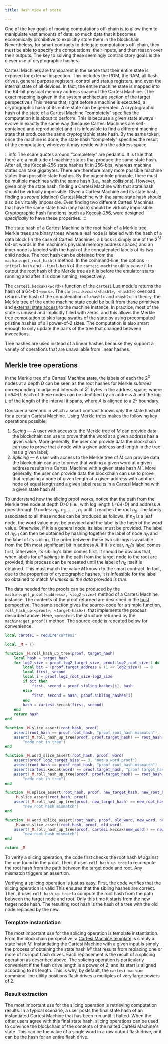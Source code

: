 ```yaml
---
title: Hash view of state

---
```


One of the key goals of moving computations off-chain is to allow them to manipulate vast amounts of data: so much data that it becomes economically prohibitive to explicitly store them in the blockchain.
Nevertheless, for smart contracts to delegate computations off-chain, they must be able to specify the computations, their inputs, and then reason over their outputs.
The key to solving these seemingly contradictory goals is the clever use of cryptographic hashes.

Cartesi Machines are transparent in the sense that their entire state is exposed for external inspection.
This includes the ROM, the RAM, all flash drives, general purpose registers, control and status registers, and even the internal state of all devices.
In fact, the entire machine state is mapped into the 64-bit physical memory address space of the Cartesi Machine.
(The exact mapping is given in the [system architecture](../target/architecture.md) section of the target perspective.)
This means that, right before a machine is executed, a cryptographic hash of its entire state can be generated.
A cryptographic hash of the state of a Cartesi Machine &ldquo;completely&rdquo; specifies the computation it is about to perform.
This is because a given state always evolve in exactly the same way (because Cartesi Machines are self-contained and reproducible) and it is infeasible to find a different machine state that produces the same cryptographic state hash.
By the same token, once the machine is done, the state hash &ldquo;completely&rdquo; specifies the result of the computation, wherever it may reside within the address space.

:::info
The scare quotes around &ldquo;completely&rdquo; are pedantic.
It is true that there are a multitude of machine states that produce the same state hash.
After all, the Keccak-256 state hashes fit in 256-bits, whereas machine states can take gigabytes.
There are therefore many more possible machine states than possible state hashes.
By the pigeonhole principle, there must be multiple machines with the same hash (i.e., hash collisions).
However, given only the state hash, finding a Cartesi Machine with that state hash should be virtually impossible.
Given a Cartesi Machine and its state hash, finding a *second* (distinct) Cartesi Machine with the same state hash should also be virtually impossible.
Even finding two different Cartesi Machines that have the same state hash (any hash) should be virtually impossible.
Cryptographic hash functions, such as Keccak-256, were designed *specifically* to have these properties.
:::

The state hash of a Cartesi Machine is the root hash of a Merkle tree.
Merkle trees are binary trees where a leaf node is labeled with the hash of a data block (In the case of Cartesi Machines, a block is simply one of the 2<sup>61</sup> 64-bit words in the machine's physical memory address space.) and an inner node is labeled with the hash of the concatenated labels of its two child nodes.
The root hash can be obtained from the `machine:get_root_hash()` method.
In the command-line, the options `--initial-hash` and `--final-hash` of the `cartesi-machine` utility cause it to output the root hash of the Merkle tree as it is before the emulator starts running and after it is done running, respectively.

The `cartesi.keccak(<word>)` function of the `cartesi` Lua module returns the hash of a 64-bit `<word>`.
The `cartesi.keccak(<hash1>, <hash2>)` overload returns the hash of the concatenation of `<hash1>` and `<hash2>`.
In theory, the Merkle tree of the entire machine state could be built from these primitives and [external state access](../host/lua.md#external-state-access) to the machine instance.
In practice, most of the state is unused and implicitly filled with zeros, and this allows the Merkle tree computation to skip large swaths of the state by using precomputed pristine hashes of all power-of-2 sizes.
The computation is also smart enough to only update the parts of the tree that changed between invocations.

Tree hashes are used instead of a linear hashes because they support a variety of operations that are unavailable from linear hashes.

## Merkle tree operations

In the Merkle tree of a Cartesi Machine state, the labels of each the 2<sup>D</sup> nodes at a depth *D* can be seen as the root hashes for Merkle *subtrees* corresponding to adjacent intervals of *2<sup>L</sup>* bytes in the address space, where *L=64-D*.
Each of these nodes can be identified by an address *A* and the log *L* of the length of the interval it spans, where *A* is aligned to a *2<sup>L</sup>* boundary.

Consider a scenario in which a smart contract knows *only* the state hash *M* for a certain Cartesi Machine.
Using Merkle trees makes the following key operations possible:
1. *Slicing* &mdash; A user with access to the Merkle tree of *M* can provide data the blockchain can use to prove that the word at a given address has a given value. More generally, the user can provide data the blockchain can use to prove that a node with a given address and length in the tree has a given label;
1. *Splicing* &mdash; A user with access to the Merkle tree of *M* can provide data the blockchain can use to prove that writing a given word at a given address results in a Cartesi Machine with a given state hash *M'*.  More generally, the user can provide data the blockchain can use to prove that replacing a node of given length at a given address with another node of equal length and a given label results in a Cartesi Machine with a given state hash *M'*.

To understand how the slicing proof works, notice that the path from the Merkle tree node at depth *D>0* (i.e., with log length *L=64-D*) and address *A* goes through *D* nodes: *n<sub>D</sub>*, *n<sub>D-1</sub>*, &hellip;, *n<sub>1</sub>* until it reaches the root *n<sub>0</sub>*.
The labels associated to all these nodes can be produced as follows.
If *n<sub>D</sub>* is a leaf node, the word value must be provided and the label is the hash of the word value.
Otherwise, if it is a general node, its label must be provided.
The label of *n<sub>D-1</sub>* can then be obtained by hashing together the label of node *n<sub>D</sub>* and the label of its sibling.
The order between these two siblings is available from the *D*th most significant bit in address *A*.
If it is clear, *n<sub>D</sub>*'s label comes first, otherwise, its sibling's label comes first.
It should be obvious that, when labels for *all siblings* in the path from the target node to the root are provided, this process can be repeated until the label of *n<sub>0</sub>* itself is obtained.
This must match the value *M* known to the smart contract.
In fact, due to the properties of cryptographic hashes, it is infeasible for the label so obtained to match *M* *unless all the data provided is true*.

The data needed for the proofs can be produced by the `machine:get_proof(<address>, <log2-size>)` method of a Cartesi Machine instance.
The contents of the proof returned are described in the [host perspective](../host/lua.md#state-value-proofs).
The same section gives the source-code for a simple function, `roll_hash_up(<proof>, <target-hash>)`,  that implements the process described above.
Here, `<proof>` is the structure returned by the `machine:get_proof()` method.
The source-code is repeated below for convenience.

```lua title="cartesi/proof.lua (excerpt)"
local cartesi = require"cartesi"

local _M = {}

function _M.roll_hash_up_tree(proof, target_hash)
    local hash = target_hash
    for log2_size = proof.log2_target_size, proof.log2_root_size-1 do
        local bit = (proof.target_address & (1 << log2_size)) ~= 0
        local first, second
        local i = proof.log2_root_size-log2_size
        if bit then
            first, second = proof.sibling_hashes[i], hash
        else
            first, second = hash, proof.sibling_hashes[i]
        end
        hash = cartesi.keccak(first, second)
    end
    return hash
end

function _M.slice_assert(root_hash, proof)
    assert(root_hash == proof.root_hash, "proof root_hash mismatch")
    assert(_M.roll_hash_up_tree(proof, proof.target_hash) == root_hash,
        "node not in tree")
end

function _M.word_slice_assert(root_hash, proof, word)
    assert(proof.log2_target_size == 3, "not a word proof")
    assert(root_hash == proof.root_hash, "proof root_hash mismatch")
    assert(cartesi.keccak(word) == proof.target_hash, "proof target_hash mismatch")
    assert(_M.roll_hash_up_tree(proof, proof.target_hash) == root_hash,
        "node not in tree")
end

function _M.splice_assert(root_hash, proof, new_target_hash, new_root_hash)
    _M.slice_assert(root_hash, proof)
    assert(_M.roll_hash_up_tree(proof, new_target_hash) == new_root_hash,
        "new root hash mismatch")
end

function _M.word_splice_assert(root_hash, proof, old_word, new_word, new_root_hash)
    _M.word_slice_assert(root_hash, proof, old_word)
    assert(_M.roll_hash_up_tree(proof, cartesi.keccak(new_word)) == new_root_hash,
        "new root hash mismatch")
end

return _M
```
To verify a slicing operation, the code first checks the root hash *M* against the one found in the proof.
Then, it uses `roll_hash_up_tree` to recompute the root hash from the path between the target node and root.
Any mismatch triggers an assertion.

Verifying a splicing operation is just as easy.
First, the code verifies that the slicing operation is valid
This ensures that the sibling hashes are correct.
Then, it uses `roll_hash_up_tree` to compute the root hash from the path between the target node and root.
Only this time it starts from the new target node hash.
The resulting root hash is the hash of a tree with the old node replaced by the new.

### Template instantiation

The most important use for the splicing operation is template instantiation.
From the blockchain perspective, a [Cartesi Machine template](../host/cmdline.md#cartesi-machine-templates) is simply a state hash *M*.
Instantiating the Cartesi Machine with a given input is simply the process of obtaining the state hash *M'* that results from replacing one or more of its input flash drives.
Each replacement is the result of a splicing operation as described above.
The splicing operation is particularly convenient if the flash drive length is a power of 2, and its start is aligned according to its length.
This is why, by default, the `cartesi-machine` command-line utility positions flash drives a multiples of very large powers of 2.

### Result extraction

The most important use for the slicing operation is retrieving computation results.
In a typical scenario, a user posts the final state hash of an instantiated Cartesi Machine that has been run until it halted.
When the other users agree with this final state hash, slicing operations can be used to convince the blockchain of the contents of the halted Cartesi Machine's state.
This can be the value of a single word in a raw output flash drive, or it can be the hash for an entire flash drive.
